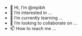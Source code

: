 - 👋 Hi, I’m @mpibh
- 👀 I’m interested in ...
- 🌱 I’m currently learning ...
- 💞️ I’m looking to collaborate on ...
- 📫 How to reach me ...

<!---
mpibh/mpibh is a ✨ special ✨ repository because its `README.md` (this file) appears on your GitHub profile.
You can click the Preview link to take a look at your changes.
--->
